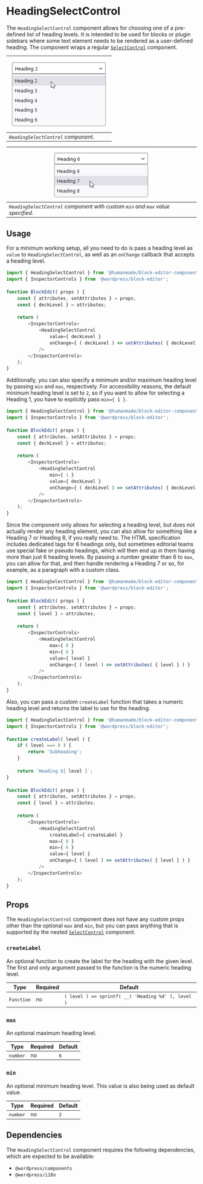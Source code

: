 # HeadingSelectControl

The `HeadingSelectControl` component allows for choosing one of a pre-defined list of heading levels.
It is intended to be used for blocks or plugin sidebars where some text element needs to be rendered as a user-defined heading.
The component wraps a regular [`SelectControl`](https://github.com/WordPress/gutenberg/blob/trunk/packages/components/src/select-control/index.tsx) component.

| ![heading-select-control--default.png](../../../assets/images/heading-select-control--default.png) |
|----------------------------------------------------------------------------------------------------|
| _`HeadingSelectControl` component._                                                                |

| ![heading-select-control--custom.png](../../../assets/images/heading-select-control--custom.png) |
|--------------------------------------------------------------------------------------------------|
| _`HeadingSelectControl` component with custom `min` and `max` value specified._                  |

## Usage

For a minimum working setup, all you need to do is pass a heading level as `value` to `HeadingSelectControl`, as well as an `onChange` callback that accepts a heading level.

```js
import { HeadingSelectControl } from '@humanmade/block-editor-components';
import { InspectorControls } from '@wordpress/block-editor';

function BlockEdit( props ) {
	const { attributes, setAttributes } = props;
	const { deckLevel } = attributes;

	return (
		<InspectorControls>
			<HeadingSelectControl
				value={ deckLevel }
				onChange={ ( deckLevel ) => setAttributes( { deckLevel } ) }
			/>
		</InspectorControls>
	);
}
```

Additionally, you can also specify a minimum and/or maximum heading level by passing `min` and `max`, respectively.
For accessibility reasons, the default minimum heading level is set to `2`, so if you want to allow for selecting a Heading 1, you have to explicitly pass `min={ 1 }`.

```js
import { HeadingSelectControl } from '@humanmade/block-editor-components';
import { InspectorControls } from '@wordpress/block-editor';

function BlockEdit( props ) {
	const { attributes, setAttributes } = props;
	const { deckLevel } = attributes;

	return (
		<InspectorControls>
			<HeadingSelectControl
				min={ 1 }
				value={ deckLevel }
				onChange={ ( deckLevel ) => setAttributes( { deckLevel } ) }
			/>
		</InspectorControls>
	);
}
```

Since the component only allows for selecting a heading level, but does not actually render any heading element, you can also allow for something like a Heading 7 or Heading 8, if you really need to.
The HTML specification includes dedicated tags for 6 headings only, but sometimes editorial teams use special fake or pseudo headings, which will then end up in them having more than just 6 heading levels.
By passing a number greater than 6 to `max`, you can allow for that, and then handle rendering a Heading 7 or so, for example, as a paragraph with a custom class.

```js
import { HeadingSelectControl } from '@humanmade/block-editor-components';
import { InspectorControls } from '@wordpress/block-editor';

function BlockEdit( props ) {
	const { attributes, setAttributes } = props;
	const { level } = attributes;

	return (
		<InspectorControls>
			<HeadingSelectControl
				max={ 8 }
				min={ 6 }
				value={ level }
				onChange={ ( level ) => setAttributes( { level } ) }
			/>
		</InspectorControls>
	);
}
```

Also, you can pass a custom `createLabel` function that takes a numeric heading level and returns the label to use for the heading.

```js
import { HeadingSelectControl } from '@humanmade/block-editor-components';
import { InspectorControls } from '@wordpress/block-editor';

function createLabel( level ) {
	if ( level === 8 ) {
		return 'Subheading';
	}

	return `Heading ${ level }`;
}

function BlockEdit( props ) {
	const { attributes, setAttributes } = props;
	const { level } = attributes;

	return (
		<InspectorControls>
			<HeadingSelectControl
				createLabel={ createLabel }
				max={ 8 }
				min={ 6 }
				value={ level }
				onChange={ ( level ) => setAttributes( { level } ) }
			/>
		</InspectorControls>
	);
}
```

## Props

The `HeadingSelectControl` component does not have any custom props other than the optional `max` and `min`, but you can pass anything that is supported by the nested [`SelectControl`](https://github.com/WordPress/gutenberg/blob/trunk/packages/components/src/select-control/index.tsx) component.

### `createLabel`

An optional function to create the label for the heading with the given level.
The first and only argument passed to the function is the numeric heading level.

| Type                         | Required                     | Default                                              |
|------------------------------|------------------------------|------------------------------------------------------|
| `Function`                   | no                           | `( level ) => sprintf( __( 'Heading %d' ), level )`  |

### `max`

An optional maximum heading level.

| Type                                 | Required                             | Default                              |
|--------------------------------------|--------------------------------------|--------------------------------------|
| `number`                             | no                                   | `6`                                  |

### `min`

An optional minimum heading level.
This value is also being used as default value.

| Type                                 | Required                             | Default                              |
|--------------------------------------|--------------------------------------|--------------------------------------|
| `number`                             | no                                   | `2`                                  |

## Dependencies

The `HeadingSelectControl` component requires the following dependencies, which are expected to be available:

- `@wordpress/components`
- `@wordpress/i18n`
